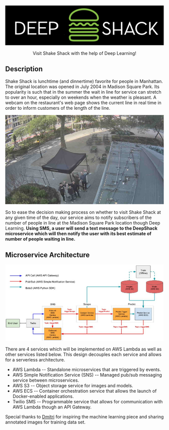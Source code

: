 <p align="center">
<img src="images/Deep-Shack.png" width="600">
</p>

<p align="center">Visit Shake Shack with the help of Deep Learning!<p align="center">


## Description


Shake Shack is lunchtime (and dinnertime) favorite for people in Manhattan.  The original location was opened in July 2004 in Madison Square Park.  Its popularity is such that in the summer the wait in line for service can stretch to over an hour, especially on weekends when the weather is pleasant. A webcam on the restaurant's web page shows the current line in real time in order to inform customers of the length of the line.

<p align="center">
<img src="images/DeepShackTeam.jpg" width="600">
</p>

So to ease the decision making process on whether to visit Shake Shack at any given time of the day, our service aims to notify subscribers of the number of people in line at the Madison Square Park location though Deep Learning.  **Using SMS, a user will send a text message to the DeepShack microservice which will then notify the user with its best estimate of number of people waiting in line.**

## Microservice Architecture

<p align="center">
<img src="images/First_Sprint_Architecture.jpg" width="800">
</p>

There are 4 services which will be implemented on AWS Lambda as well as other services listed below. This design decouples each service and allows for a serverless architecture.

- AWS Lambda  -- Standalone microservices that are triggered by events.
- AWS Simple Notification Service (SNS) -- Managed pub/sub messaging service between microservices.
- AWS S3 -- Object storage service for images and models.
- AWS ECS -- Container orchestration service that allows the launch of Docker-enabled applications.
- Twilio SMS -- Programmable service that allows for communication with AWS Lambda though an API Gateway.


Special thanks to [Dmitri](https://github.com/dimroc/count/tree/master/ml/data/annotations) for inspiring the machine learning piece and sharing annotated images for training data set.
